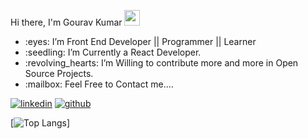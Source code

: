 




Hi there, I'm Gourav Kumar <img src="https://media.giphy.com/media/hvRJCLFzcasrR4ia7z/giphy.gif" width="25px" height="25px">
<ul>
<li> :eyes: I’m Front End Developer || Programmer || Learner</li>
<li> :seedling: I’m Currently a React Developer.</li>
<li> :revolving_hearts:️ I’m Willing to contribute more and more in Open Source Projects.</li>
<li> :mailbox: Feel Free to Contact me....</li>
  </ul>
  

[![linkedin](https://github.com/shikhar1020jais1/Git-Social/blob/master/Icons/LinkedIn1.png (LinkedIn))][2]
[![github](https://github.com/shikhar1020jais1/Git-Social/blob/master/Icons/Github1.png (Github))][5]


[2]: https://www.linkedin.com/in/gouravkumar1312/
[5]: https://www.github.com/GouravKumar13

[![Top Langs](https://github-readme-stats.vercel.app/api/top-langs/?username=GouravKumar13&layout=compact)]

